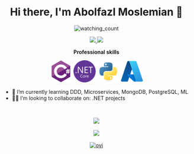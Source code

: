 <h1 align="center">Hi there, I'm Abolfazl Moslemian 👋</h1>
<p align="center">
<img src="https://komarev.com/ghpvc/?username=abowfzl&color=yellow" alt="watching_count" />
</p>

<p align="center">
 <a href="https://linkedin.com/in/Abowfzl" target="_blank">
  <img src="https://img.icons8.com/fluent/60/000000/linkedin.png" />
 </a>
  <a href="https://twitter.com/abowfzl" target="_blank">
  <img src="https://img.icons8.com/fluent/60/000000/twitter.png" />
 </a>
</p>

<p align="center"> 
 <strong>
  Professional skills
  </strong>
</p>

<p align="center"> 
  <img src="https://raw.githubusercontent.com/devicons/devicon/master/icons/csharp/csharp-original.svg" alt="csharp" width="60" height="60" />
  <img src="https://raw.githubusercontent.com/devicons/devicon/master/icons/dotnetcore/dotnetcore-original.svg" alt="dotnet" width="60" height="60" />
  <img src="https://raw.githubusercontent.com/devicons/devicon/master/icons/python/python-original.svg" alt="aws" width="60" height="60" />
  <img src="https://raw.githubusercontent.com/devicons/devicon/master/icons/azure/azure-original.svg" alt="azure" width="60" height="60" />
</p>

- 🌱 I’m currently learning DDD, Microservices, MongoDB, PostgreSQL, ML
- 🦸🏻 I’m looking to collaborate on: .NET projects

</br>

<p align="center">
 <a href="#" alt="Abolfazl Moslemian's github stats">
  <img src="https://github-readme-stats.vercel.app/api?username=abowfzl&include_all_commits=true&count_private=true&show_icons=true&line_height=20&title_color=3da279&icon_color=bf91f3&text_color=A1A1A1&bg_color=0,002230,004461" />
 </a>
</p>

<p align="center">
 <a href="#" alt="Abolfazl Moslemian's streak stats">
  <img src="https://github-readme-streak-stats.herokuapp.com/?user=abowfzl&theme=vue-dark&hide_border=true" />
 </a>
</p>

<p align="center">
 <a href="#" alt="Abolfazl Moslemian's top languages stats">
<img src="https://github-readme-stats.vercel.app/api/top-langs?username=abowfzl&show_icons=true&locale=en&layout=compact&theme=vue-dark" alt="ovi" /> </a>
</p>
<!--
**abowfzl/abowfzl** is a ✨ _special_ ✨ repository because its `README.md` (this file) appears on your GitHub profile.

Here are some ideas to get you started:

- 🔭 I’m currently working on ...
- 🌱 I’m currently learning ...
- 👯 I’m looking to collaborate on ...
- 🤔 I’m looking for help with ...
- 💬 Ask me about ...
- 📫 How to reach me: ...
- 😄 Pronouns: ...
- ⚡ Fun fact: ...
-->
